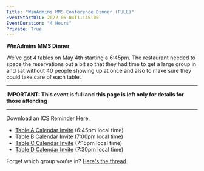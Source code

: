 ```yaml
---
Title: "WinAdmins MMS Conference Dinner (FULL)"
EventStartUTC: 2022-05-04T11:45:00
EventDuration: "4 Hours"
Private: True
---
```


**WinAdmins MMS Dinner**

We've got 4 tables on May 4th starting a 6:45pm.  The restaurant needed to space the reservations out a bit so that they had time to get a large group in and sat without 40 people showing up at once and also to make sure they could take care of each table.


---

**IMPORTANT: This event is full and this page is left only for details for those attending**

---

Download an ICS Reminder Here:

- [Table A Calendar Invite](/ics/WinAdmins-GroupA.ics) (6:45pm local time)
- [Table B Calendar Invite](/ics/WinAdmins-GroupB.ics) (7:00pm local time)
- [Table C Calendar Invite](/ics/WinAdmins-GroupC.ics) (7:15pm local time)
- [Table D Calendar Invite](/ics/WinAdmins-GroupD.ics) (7:30pm local time)

Forget which group you're in? [Here's the thread](https://discord.com/channels/618712310185197588/959155652444422164/966411238517141595).
